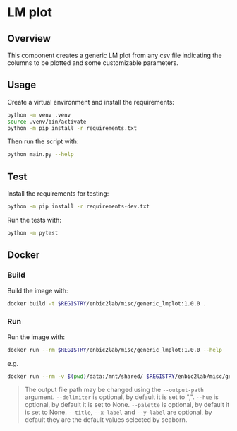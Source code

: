 # LM plot

## Overview
This component creates a generic LM plot from any csv file indicating the columns to be plotted and some customizable parameters.

## Usage
Create a virtual environment and install the requirements:

```sh
python -m venv .venv
source .venv/bin/activate
python -m pip install -r requirements.txt
```

Then run the script with:
```sh
python main.py --help
```

## Test
Install the requirements for testing:
```sh
python -m pip install -r requirements-dev.txt
```
Run the tests with:

```sh
python -m pytest
```
## Docker

### Build
Build the image with:

```sh
docker build -t $REGISTRY/enbic2lab/misc/generic_lmplot:1.0.0 .
```

### Run
Run the image with:

```sh
docker run --rm $REGISTRY/enbic2lab/misc/generic_lmplot:1.0.0 --help
```

e.g.
```sh
docker run --rm -v $(pwd)/data:/mnt/shared/ $REGISTRY/enbic2lab/misc/generic_lmplot:1.0.0 --filepath /mnt/shared/input.csv --delimiter ";" --x-column "column A" --y-column "column B" --title "My title" --x-label "My x label" --y-label "My y label" --hue "column C" --palette "Set2"
```
> The output file path may be changed using the `--output-path` argument.
> `--delimiter` is optional, by default it is set to ",".
> `--hue` is optional, by default it is set to None.
> `--palette` is optional, by default it is set to None.
> `--title`, `--x-label` and `--y-label` are optional, by default they are the default values selected by seaborn.
